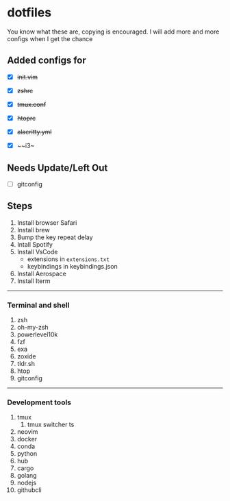 # dotfiles
You know what these are, copying is encouraged. I will add more and more configs when I get the chance

## Added configs for
- [x] ~~init.vim~~
- [x] ~~zshrc~~
- [x] ~~tmux.conf~~
- [x] ~~htoprc~~
- [x] ~~alacritty.yml~~
- [x] ~~i3~


## Needs Update/Left Out
- [ ] gitconfig

## Steps
1. Install browser Safari
2. Install brew
3. Bump the key repeat delay
4. Intall Spotify
5. Install VsCode
	- extensions in `extensions.txt`
	- keybindings in keybindings.json
6. Install Aerospace
7. Install Iterm

---
### Terminal and shell
1. zsh 
2. oh-my-zsh
3. powerlevel10k
4. fzf
5. exa
6. zoxide
7. tldr.sh
8. htop
9. gitconfig
---

### Development tools
1. tmux
	1. tmux switcher ts
2. neovim
3. docker
4. conda
5. python
6. hub
7. cargo
8. golang
8. nodejs
10. githubcli
